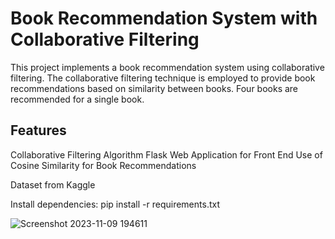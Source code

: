 # Book Recommendation System with Collaborative Filtering

This project implements a book recommendation system using collaborative filtering. The collaborative filtering technique is employed to provide book recommendations based on similarity between books.
Four books are recommended for a single book.

## Features
Collaborative Filtering Algorithm
Flask Web Application for Front End
Use of Cosine Similarity for Book Recommendations

Dataset from Kaggle 

Install dependencies:
pip install -r requirements.txt

![Screenshot 2023-11-09 194611](https://github.com/AmanJha1105/book-recommender-system/assets/125438101/75cf01f1-2d17-4c16-8e6e-5800ed74fe7a)




